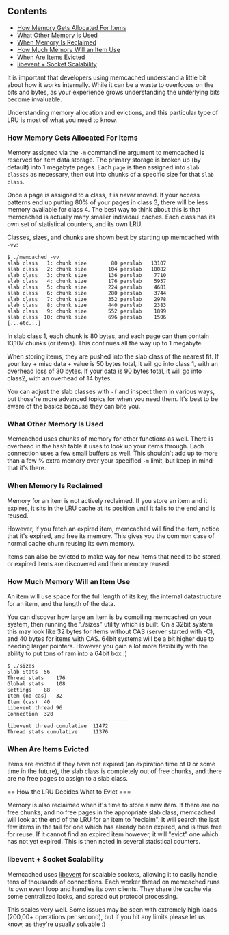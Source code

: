 ## Contents

- [How Memory Gets Allocated For Items](#how-memory-gets-allocated-for-items)
- [What Other Memory Is Used](#what-other-memory-is-used)
- [When Memory Is Reclaimed](#when-memory-is-reclaimed)
- [How Much Memory Will an Item Use](#how-much-memory-will-an-item-use)
- [When Are Items Evicted](#when-are-items-evicted)
- [libevent + Socket Scalability](#libevent-socket-scalability)

<!-- end toc -->

It is important that developers using memcached understand a little bit about how it works internally. While it can be a waste to overfocus on the bits and bytes, as your experience grows understanding the underlying bits become invaluable.

Understanding memory allocation and evictions, and this particular type of LRU is most of what you need to know.

### How Memory Gets Allocated For Items

Memory assigned via the `-m` commandline argument to memcached is reserved for item data storage. The primary storage is broken up (by default) into 1 megabyte pages. Each `page` is then assigned into `slab classes` as necessary, then cut into chunks of a specific size for that `slab class`.

Once a page is assigned to a class, it is *never* moved. If your access patterns end up putting 80% of your pages in class 3, there will be less memory available for class 4. The best way to think about this is that memcached is actually many smaller individaul caches. Each class has its own set of statistical counters, and its own LRU.

Classes, sizes, and chunks are shown best by starting up memcached with `-vv`:

```
$ ./memcached -vv
slab class   1: chunk size        80 perslab   13107
slab class   2: chunk size       104 perslab   10082
slab class   3: chunk size       136 perslab    7710
slab class   4: chunk size       176 perslab    5957
slab class   5: chunk size       224 perslab    4681
slab class   6: chunk size       280 perslab    3744
slab class   7: chunk size       352 perslab    2978
slab class   8: chunk size       440 perslab    2383
slab class   9: chunk size       552 perslab    1899
slab class  10: chunk size       696 perslab    1506
[...etc...]
```

In slab class 1, each chunk is 80 bytes, and each page can then contain 13,107 chunks (or items). This continues all the way up to 1 megabyte.

When storing items, they are pushed into the slab class of the nearest fit. If your key + misc data + value is 50 bytes total, it will go into class 1, with an overhead loss of 30 bytes. If your data is 90 bytes total, it will go into class2, with an overhead of 14 bytes.

You can adjust the slab classes with `-f` and inspect them in various ways, but those're more advanced topics for when you need them. It's best to be aware of the basics because they can bite you.

### What Other Memory Is Used

Memcached uses chunks of memory for other functions as well. There is overhead in the hash table it uses to look up your items through. Each connection uses a few small buffers as well. This shouldn't add up to more than a few % extra memory over your specified `-m` limit, but keep in mind that it's there.

### When Memory Is Reclaimed

Memory for an item is not actively reclaimed. If you store an item and it expires, it sits in the LRU cache at its position until it falls to the end and is reused.

However, if you fetch an expired item, memcached will find the item, notice that it's expired, and free its memory. This gives you the common case of normal cache churn reusing its own memory.

Items can also be evicted to make way for new items that need to be stored, or expired items are discovered and their memory reused.

### How Much Memory Will an Item Use

An item will use space for the full length of its key, the internal datastructure for an item, and the length of the data.

You can discover how large an Item is by compiling memcached on your system, then running the "./sizes" utility which is built. On a 32bit system this may look like 32 bytes for items without CAS (server started with -C), and 40 bytes for items with CAS. 64bit systems will be a bit higher due to needing larger pointers. However you gain a lot more flexibility with the ability to put tons of ram into a 64bit box :)

```
$ ./sizes 
Slab Stats	56
Thread stats	176
Global stats	108
Settings	88
Item (no cas)	32
Item (cas)	40
Libevent thread	96
Connection	320
----------------------------------------
libevent thread cumulative	11472
Thread stats cumulative		11376
```

### When Are Items Evicted

Items are evicted if they have not expired (an expiration time of 0 or some time in the future), the slab class is completely out of free chunks, and there are no free pages to assign to a slab class.

== How the LRU Decides What to Evict ===

Memory is also reclaimed when it's time to store a new item. If there are no free chunks, and no free pages in the appropriate slab class, memcached will look at the end of the LRU for an item to "reclaim". It will search the last few items in the tail for one which has already been expired, and is thus free for reuse. If it cannot find an expired item however, it will "evict" one which has not yet expired. This is then noted in several statistical counters.

### libevent + Socket Scalability

Memcached uses [libevent](http://www.monkey.org/~provos/libevent/) for scalable sockets, allowing it to easily handle tens of thousands of connections. Each worker thread on memcached runs its own event loop and handles its own clients. They share the cache via some centralized locks, and spread out protocol processing.

This scales very well. Some issues may be seen with extremely high loads (200,00+ operations per second), but if you hit any limits please let us know, as they're usually solvable :)

